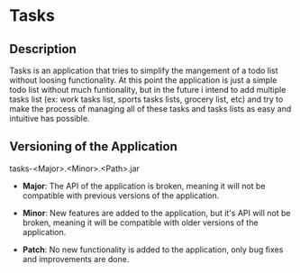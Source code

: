 # Tasks

## Description

Tasks is an application that tries to simplify the mangement of a todo list without loosing functionality. At this point the application is just a simple todo list without much funtionality, but in the future i intend to add multiple tasks list (ex: work tasks list, sports tasks lists, grocery list, etc) and try to make the process of managing all of these tasks and tasks lists as easy and intuitive has possible.

## Versioning of the Application

tasks-\<Major\>.\<Minor\>.\<Path\>.jar
  
  - __Major__: The API of the application is broken, meaning it will not be compatible with previous versions of the application.
  
  - __Minor__: New features are added to the application, but it's API will not be broken, meaning it will be compatible with older versions of the application.
  
  - __Patch__: No new functionality is added to the application, only bug fixes and improvements are done.
